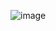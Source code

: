 ![image](https://github.com/NikhilNaik21/HAckerRank_java/assets/111115551/06325a81-35fe-4cf4-85bc-b55dd572e0d1)
